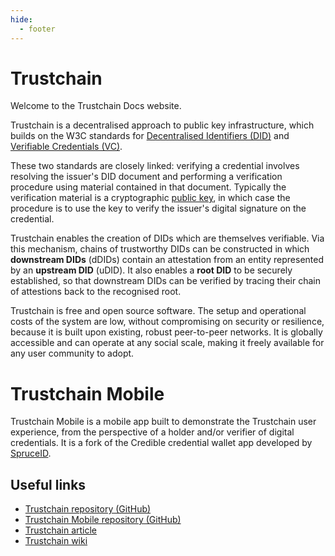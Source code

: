 ```yaml
---
hide:
  - footer
---
```

# Trustchain

Welcome to the Trustchain Docs website.

Trustchain is a decentralised approach to public key infrastructure, which builds on the W3C standards for [Decentralised Identifiers (DID)](https://www.w3.org/TR/did-core/) and [Verifiable Credentials (VC)](https://www.w3.org/TR/vc-data-model-2.0/).

These two standards are closely linked: verifying a credential involves resolving the issuer's DID document and performing a verification procedure using material contained in that document. Typically the verification material is a cryptographic [public key](https://en.wikipedia.org/wiki/Public-key_cryptography), in which case the procedure is to use the key to verify the issuer's digital signature on the credential.

Trustchain enables the creation of DIDs which are themselves verifiable. Via this mechanism, chains of trustworthy DIDs can be constructed in which **downstream DIDs** (dDIDs) contain an attestation from an entity represented by an **upstream DID** (uDID). It also enables a **root DID** to be securely established, so that downstream DIDs can be verified by tracing their chain of attestions back to the recognised root.

Trustchain is free and open source software. The setup and operational costs of the system are low, without compromising on security or resilience, because it is built upon existing, robust peer-to-peer networks. It is globally accessible and can operate at any social scale, making it freely available for any user community to adopt.

# Trustchain Mobile

Trustchain Mobile is a mobile app built to demonstrate the Trustchain user experience, from the perspective of a holder and/or verifier of digital credentials. It is a fork of the Credible credential wallet app developed by [SpruceID](https://www.spruceid.dev/).

<!-- Users can receive, hold, verify and present their credentials -->

## Useful links

- [Trustchain repository (GitHub)](https://github.com/alan-turing-institute/trustchain)
- [Trustchain Mobile repository (GitHub)](https://github.com/alan-turing-institute/trustchain-mobile)
- [Trustchain article](https://arxiv.org/abs/2305.08533)
- [Trustchain wiki](https://github.com/alan-turing-institute/trustchain/wiki)
